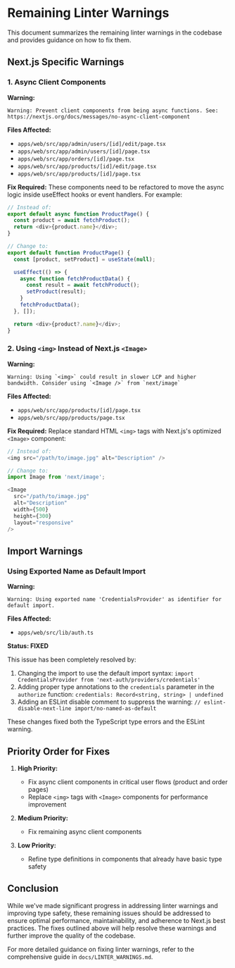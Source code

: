 # Remaining Linter Warnings

This document summarizes the remaining linter warnings in the codebase and provides guidance on how to fix them.

## Next.js Specific Warnings

### 1. Async Client Components

**Warning:**

```
Warning: Prevent client components from being async functions. See: https://nextjs.org/docs/messages/no-async-client-component
```

**Files Affected:**

- `apps/web/src/app/admin/users/[id]/edit/page.tsx`
- `apps/web/src/app/admin/users/[id]/page.tsx`
- `apps/web/src/app/orders/[id]/page.tsx`
- `apps/web/src/app/products/[id]/edit/page.tsx`
- `apps/web/src/app/products/[id]/page.tsx`

**Fix Required:**
These components need to be refactored to move the async logic inside useEffect hooks or event handlers. For example:

```typescript
// Instead of:
export default async function ProductPage() {
  const product = await fetchProduct();
  return <div>{product.name}</div>;
}

// Change to:
export default function ProductPage() {
  const [product, setProduct] = useState(null);

  useEffect(() => {
    async function fetchProductData() {
      const result = await fetchProduct();
      setProduct(result);
    }
    fetchProductData();
  }, []);

  return <div>{product?.name}</div>;
}
```

### 2. Using `<img>` Instead of Next.js `<Image>`

**Warning:**

```
Warning: Using `<img>` could result in slower LCP and higher bandwidth. Consider using `<Image />` from `next/image`
```

**Files Affected:**

- `apps/web/src/app/products/[id]/page.tsx`
- `apps/web/src/app/products/page.tsx`

**Fix Required:**
Replace standard HTML `<img>` tags with Next.js's optimized `<Image>` component:

```typescript
// Instead of:
<img src="/path/to/image.jpg" alt="Description" />

// Change to:
import Image from 'next/image';

<Image
  src="/path/to/image.jpg"
  alt="Description"
  width={500}
  height={300}
  layout="responsive"
/>
```

## Import Warnings

### Using Exported Name as Default Import

**Warning:**

```
Warning: Using exported name 'CredentialsProvider' as identifier for default import.
```

**Files Affected:**

- `apps/web/src/lib/auth.ts`

**Status: FIXED**

This issue has been completely resolved by:

1. Changing the import to use the default import syntax: `import CredentialsProvider from 'next-auth/providers/credentials'`
2. Adding proper type annotations to the `credentials` parameter in the `authorize` function: `credentials: Record<string, string> | undefined`
3. Adding an ESLint disable comment to suppress the warning: `// eslint-disable-next-line import/no-named-as-default`

These changes fixed both the TypeScript type errors and the ESLint warning.

## Priority Order for Fixes

1. **High Priority:**

   - Fix async client components in critical user flows (product and order pages)
   - Replace `<img>` tags with `<Image>` components for performance improvement

2. **Medium Priority:**

   - Fix remaining async client components

3. **Low Priority:**
   - Refine type definitions in components that already have basic type safety

## Conclusion

While we've made significant progress in addressing linter warnings and improving type safety, these remaining issues should be addressed to ensure optimal performance, maintainability, and adherence to Next.js best practices. The fixes outlined above will help resolve these warnings and further improve the quality of the codebase.

For more detailed guidance on fixing linter warnings, refer to the comprehensive guide in `docs/LINTER_WARNINGS.md`.
